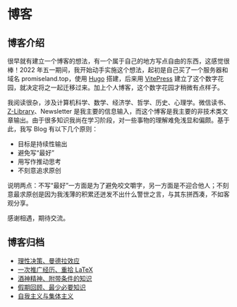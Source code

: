 # 博客

## 博客介绍

很早就有建立一个博客的想法，有一个属于自己的地方写点自由的东西，这感觉很棒！2022 年五一期间，我开始动手实施这个想法，起初是自己买了一个服务器和域名 promiseland.top，使用 [Hugo](https://gohugo.io/) 搭建，后来用 [VitePress](https://vitepress.vuejs.org/) 建立了这个数字花园，就决定将之一起迁移过来。加上个人博客，这个数字花园才稍微有点样子。

我阅读很杂，涉及计算机科学、数学、经济学、哲学、历史、心理学。微信读书、[Z-Library](https://zh.z-lib.org/)、Newsletter 是我主要的信息输入，而这个博客是我主要的非技术类文章输出。由于很多知识我尚在学习阶段，对一些事物的理解难免浅显和偏颇。基于此，我写 Blog 有以下几个原则：

- 目标是持续性输出
- 避免写“最好”
- 用写作推动思考
- 不刻意追求原创

说明两点：不写“最好”一方面是为了避免咬文嚼字，另一方面是不迎合他人；不刻意最求原创是因为我浅薄的积累还迸发不出什么警世之言，与其东拼西凑，不如客观分享。

感谢相遇，期待交流。

## 博客归档

- [理性决策、曼德拉效应](220619.md)
- [一次推广经历、重拾 LaTeX](220602.md)
- [酒神精神、附带条件的知识](220516.md)
- [假期回顾、最少必要知识](220508.md)
- [自我主义与集体主义](220507.md)
